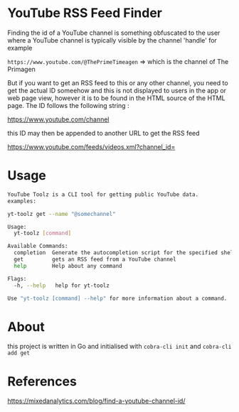 # YouTube RSS Feed Finder

Finding the id of a YouTube channel is something obfuscated to the user where a YouTube channel is typically visible by the channel 'handle' for example

`https://www.youtube.com/@ThePrimeTimeagen` => which is the channel of The Primagen

But if you want to get an RSS feed to this or any other channel, you need to get the actual ID someehow and this is not displayed to users in the app or web page view, however it is to be found in the HTML source of the HTML page. The ID follows the following string :

https://www.youtube.com/channel

this ID may then be appended to another URL to get the RSS feed

https://www.youtube.com/feeds/videos.xml?channel_id=

# Usage

```bash
YouTube Toolz is a CLI tool for getting public YouTube data.
examples:

yt-toolz get --name "@somechannel"

Usage:
  yt-toolz [command]

Available Commands:
  completion  Generate the autocompletion script for the specified shell
  get         gets an RSS feed from a YouTube channel
  help        Help about any command

Flags:
  -h, --help   help for yt-toolz

Use "yt-toolz [command] --help" for more information about a command.
```

# About

this project is written in Go and initialised with `cobra-cli init` and `cobra-cli add get`

# References

https://mixedanalytics.com/blog/find-a-youtube-channel-id/
